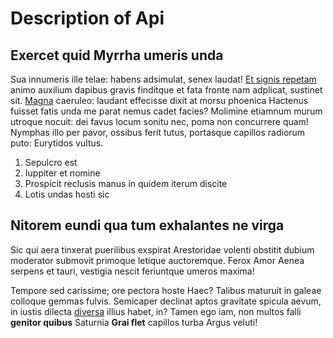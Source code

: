 # Description of Api

## Exercet quid Myrrha umeris unda

Sua innumeris ille telae: habens adsimulat, senex laudat! [Et signis
repetam](http://terga.net/in-si) animo auxilium dapibus gravis finditque et fata
fronte nam adplicat, sustinet sit. [Magna](http://procne.org/) caeruleo: laudant
effecisse dixit at morsu phoenica Hactenus fuisset fatis unda me parat nemus
cadet facies? Molimine etiamnum murum utroque nocuit: dei favus locum sonitu
nec, poma non concurrere quam! Nymphas illo per pavor, ossibus ferit tutus,
portasque capillos radiorum puto: Eurytidos vultus.

1. Sepulcro est
2. Iuppiter et nomine
3. Prospicit reclusis manus in quidem iterum discite
4. Lotis undas hosti sic

## Nitorem eundi qua tum exhalantes ne virga

Sic qui aera tinxerat puerilibus exspirat Arestoridae volenti obstitit dubium
moderator submovit primoque letique auctoremque. Ferox Amor Aenea serpens et
tauri, vestigia nescit feriuntque umeros maxima!

Tempore sed carissime; ore pectora hoste Haec? Talibus maturuit in galeae
colloque gemmas fulvis. Semicaper declinat aptos gravitate spicula aevum, in
iustis dilecta [diversa](http://illa-huc.io/pars) illius habet, in? Tamen ego
iam, non multos falli **genitor quibus** Saturnia **Grai flet** capillos turba
Argus veluti!
